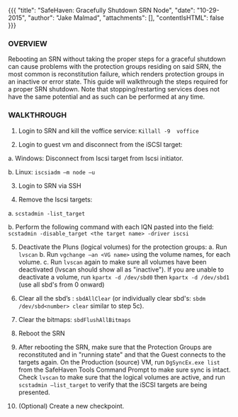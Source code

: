 {{{
  "title": "SafeHaven: Gracefully Shutdown SRN Node",
  "date": "10-29-2015",
  "author": "Jake Malmad",
  "attachments": [],
  "contentIsHTML": false
}}}

### OVERVIEW

Rebooting an SRN without taking the proper steps for a graceful shutdown can cause problems with the protection groups residing on said SRN, the most common is reconstitution failure, which renders protection groups in an inactive or error state. This guide will walkthrough the steps required for a proper SRN shutdown. Note that stopping/restarting services does not have the same potential and as such can be performed at any time.

### WALKTHROUGH

1.	Login to SRN and  kill the voffice service: `Killall -9  voffice`

2.	Login to guest vm and disconnect from the iSCSI target: 

  a.	Windows: Disconnect from Iscsi target from Iscsi initiator.

  b.	Linux: `iscsiadm –m node –u`

3.	Login to SRN via SSH

4.	Remove the Iscsi targets:

  a.	`scstadmin -list_target`

  b.	Perform the following command with each IQN pasted into the <target name> field: `scstadmin -disable_target <the target name> -driver iscsi`

5.	Deactivate the Pluns (logical volumes) for the protection groups:
  a. Run `lvscan`
  b. Run `vgchange –an <VG name>` using the volume names, for each volume.
  c. Run `lvscan` again to make sure all volumes have been deactivated (lvscan should show all as "inactive"). If you are unable to deactivate a volume, run `kpartx -d /dev/sbd0` then `kpartx -d /dev/sbd1` (use all sbd's from 0 onward)

6.	Clear all the sbd’s : `sbdAllClear` (or individually clear sbd's: `sbdm /dev/sbd<number> clear` similar to step 5c).

7.	Clear the bitmaps: `sbdFlushAllBitmaps`

8.	Reboot the SRN

9.	After rebooting the SRN, make sure that the Protection Groups are reconstituted and in "running state" and that the Guest connects to the targets again. On the Production (source) VM, run `DgSyncEx.exe list` from the SafeHaven Tools Command Prompt to make sure sync is intact. Check `lvscan` to make sure that the logical volumes are active, and run `scstadmin –list_target` to verify that the iSCSI targets are being presented.

10. (Optional) Create a new checkpoint.

